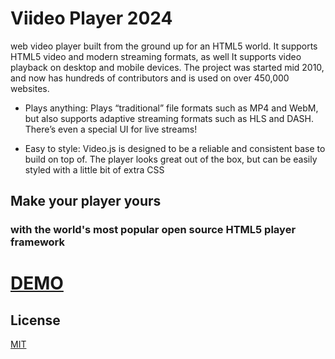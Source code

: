 
# Viideo Player 2024

 web video player built from the ground up for an HTML5 world. It supports HTML5 video and modern streaming formats, as well
 It supports video playback on desktop and mobile devices. The project was started mid 2010, and now has hundreds of contributors and is used on over 450,000 websites.
 



- Plays anything: Plays “traditional” file formats such as MP4 and WebM, but also supports adaptive streaming formats such as HLS and DASH. There’s even a special UI for live streams!

- Easy to style: Video.js is designed to be a reliable and consistent base to build on top of. The player looks great out of the box, but can be easily styled with a little bit of extra CSS







## Make your player yours
### with the world's most popular open source HTML5 player framework
# [DEMO](https://viideoplayer-server1.000webhostapp.com/)
## License

[MIT](https://choosealicense.com/licenses/mit/)


